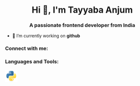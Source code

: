 <h1 align="center">Hi 👋, I'm Tayyaba Anjum</h1>
<h3 align="center">A passionate frontend developer from India</h3>

- 🔭 I’m currently working on **github**

<h3 align="left">Connect with me:</h3>
<p align="left">
</p>

<h3 align="left">Languages and Tools:</h3>
<p align="left"> <a href="https://www.python.org" target="_blank" rel="noreferrer"> <img src="https://raw.githubusercontent.com/devicons/devicon/master/icons/python/python-original.svg" alt="python" width="40" height="40"/> </a> </p>
